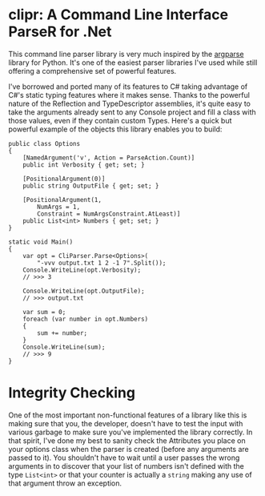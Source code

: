 clipr: A Command Line Interface ParseR for .Net
===============================================

This command line parser library is very much inspired by the
[argparse](http://docs.python.org/2/library/argparse.html) library
for Python. It's one of the easiest parser libraries I've used while
still offering a comprehensive set of powerful features.

I've borrowed and ported many of its features to C# taking advantage of
C#'s static typing features where it makes sense. Thanks to the powerful
nature of the Reflection and TypeDescriptor assemblies, it's quite easy
to take the arguments already sent to any Console project and fill a
class with those values, even if they contain custom Types. Here's a quick
but powerful example of the objects this library enables you to build:

    public class Options
    {
        [NamedArgument('v', Action = ParseAction.Count)]
        public int Verbosity { get; set; }

        [PositionalArgument(0)]
        public string OutputFile { get; set; }

        [PositionalArgument(1,
            NumArgs = 1,
            Constraint = NumArgsConstraint.AtLeast)]
        public List<int> Numbers { get; set; } 
    }

    static void Main()
    {
        var opt = CliParser.Parse<Options>(
            "-vvv output.txt 1 2 -1 7".Split());
        Console.WriteLine(opt.Verbosity);
        // >>> 3

        Console.WriteLine(opt.OutputFile);
        // >>> output.txt

        var sum = 0;
        foreach (var number in opt.Numbers)
        {
            sum += number;
        }
        Console.WriteLine(sum);
        // >>> 9
    }

Integrity Checking
==================

One of the most important non-functional features of a
library like this is making sure that you, the developer, doesn't have to
test the input with various garbage to make sure you've implemented the
library correctly. In that spirit, I've done my best to sanity check the
Attributes you place on your options class when the parser is created
(before any arguments are passed to it). You shouldn't have to wait until
a user passes the wrong arguments in to discover that your list of numbers
isn't defined with the type `List<int>` or that your counter is actually
a `string` making any use of that argument throw an exception.